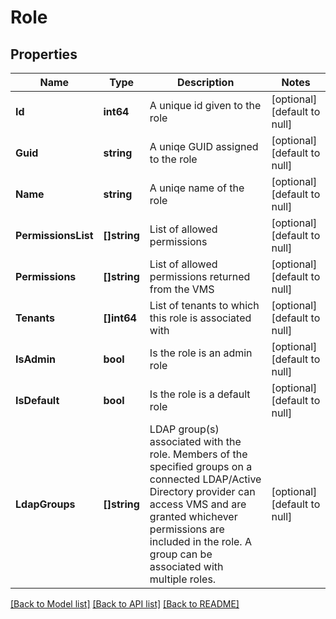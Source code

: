 # Role

## Properties
Name | Type | Description | Notes
------------ | ------------- | ------------- | -------------
**Id** | **int64** | A unique id given to the role | [optional] [default to null]
**Guid** | **string** | A uniqe GUID assigned to the role | [optional] [default to null]
**Name** | **string** | A uniqe name of the role | [optional] [default to null]
**PermissionsList** | **[]string** | List of allowed permissions | [optional] [default to null]
**Permissions** | **[]string** | List of allowed permissions returned from the VMS | [optional] [default to null]
**Tenants** | **[]int64** | List of tenants to which this role is associated with | [optional] [default to null]
**IsAdmin** | **bool** | Is the role is an admin role | [optional] [default to null]
**IsDefault** | **bool** | Is the role is a default role | [optional] [default to null]
**LdapGroups** | **[]string** | LDAP group(s) associated with the role. Members of the specified groups on a connected LDAP/Active Directory provider can access VMS and are granted whichever permissions are included in the role. A group can be associated with multiple roles. | [optional] [default to null]

[[Back to Model list]](../README.md#documentation-for-models) [[Back to API list]](../README.md#documentation-for-api-endpoints) [[Back to README]](../README.md)

